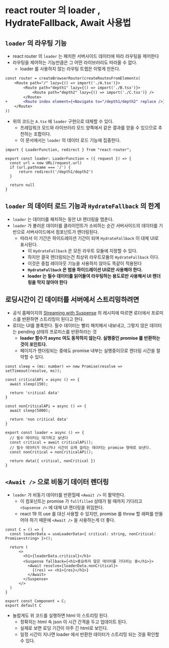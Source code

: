 # react router 의 loader , HydrateFallback, Await  사용법

## `loader` 의 라우팅 기능
- react router 의 `loader` 는 패치한 서버사이드 데이터에 따라 라우팅을 제어한다
- 라우팅을 제어하는 기능만큼은 그 어떤 라이브러리도 따라올 수 없다.
    - loader 를 사용하지 않는 라우팅 트랩은 이렇게 만든다.
```diff
const router = createBrowserRouter(createRoutesFromElements(  
    <Route path="/" lazy={() => import('./A.tsx')}>  
        <Route path="depth1" lazy={() => import('./B.tsx')}>  
            <Route path="depth2" lazy={() => import('./C.tsx')} />  
        </Route>        
+		<Route index element={<Navigate to="/depth1/depth2" replace />} />  
    </Route>
))
```

- 위의 코드는 `A.tsx` 에 `loader` 구현으로 대체할 수 있다.
    - 프레임워크 모드와 라이브러리 모드 양쪽에서 같은 결과를 얻을 수 있으므로 추천하는 조합이다.
    - 이 문서에서는 `loader` 의 데이터 로드 기능에 집중한다.
```tsx
import { LoaderFunction, redirect } from "react-router";  
  
export const loader: LoaderFunction = ({ request }) => {  
  const url = new URL(request.url)  
  if (url.pathname === '/') {  
      return redirect('/depth1/depth2')  
  }  
  
  return null  
}
```

## `loader` 의 데이터 로드 기능과 `HydrateFallback` 의 한계
- `loader` 는 데이터를 패치하는 동안 UI 렌더링을 멈춘다.
- `loader` 가 불러온 데이터를 클라이언트가 소비하는 순간 서버사이드의 데이터를 기반으로 서버사이드에서 컴포넌트가 렌더링된다.
    - 따라서 이 기간은 하이드레이션 기간이 되며 `HydrateFallback` 이 대체 UI로 표시된다.
        - 이 `HydrateFallback` 은 모든 라우트 모듈에 지정할 수 있다.
        - 하지만 결국 렌더링되는건 최상위 라우트모듈의 `HydrateFallback` 이다.
        - 이것은 중첩 레이아웃 기능을 사용하지 않아도 똑같이 적용된다
        - **`HydrateFallback` 은 범용 하이드레이션 UI로만 사용해야 한다.**
        - **loader 는 필수 데이터를 읽어들여 라우팅하는 용도로만 사용해서 UI 렌더링을 막지 않아야 한다**

## 로딩시간이 긴 데이터를 서버에서 스트리밍하려면
- 공식 홈페이지의 [Streaming with Suspense](https://reactrouter.com/how-to/suspense) 의 레시피에 따르면 로더에서 프로미스를 반환하면 스트리밍이 된다고 한다.
- 로더는 UI를 블록한다. 필수 데이터는 빨리 패치해서 내보내고, 그렇지 않은 데이터는 pending 상태의 프로미스를 반환하라는 것
    - **loader 함수가 async 여도 동작하지 않는다. 실행중인 promise 를 반환하는 것이 포인트다.**
    - 페이지가 렌더링되는 중에도 promise 내부는 실행중이므로 렌더링 시간을 절약할 수 있다.
```tsx
const sleep = (ms: number) => new Promise(resolve => setTimeout(resolve, ms));  
  
const criticalAPi = async () => {  
  await sleep(150);  
  
  return 'critical data'  
}  
  
const nonCriticalAPi = async () => {  
  await sleep(5000);  
  
  return 'non critical data'  
}  
  
export const loader = async () => {  
  // 필수 데이터는 대기하고 보낸다  
  const critical = await criticalAPi();  
  // 필수 데이터가 아니거나 시간이 오래 걸리는 데이터는 promise 형태로 보낸다.  
  const nonCritical = nonCriticalAPi();  
  
  return data({ critical, nonCritical })  
}
```

## `<Await />` 으로 비동기 데이터 렌더링
- `loader` 가 비동기 데이터를 반환힐때 `<Await />` 이 활약한다.
    - 이 컴포넌트는 promise 가 `fullfilled` 상태가 될 때까지 기다리고 `<Supsense />` 에 대체 UI 렌더링을 위임한다.
    - react 19 의 use 를 대신 사용할 수 있지만, promise 를 throw 할 래퍼를 만들어야 하기 때문에 `<Await />` 을 사용하는게 더 좋다.
```tsx
const C = () => {  
  const loaderData = useLoaderData<{ critical: string, nonCritical: Promise<string> }>();  
  
  return (  
      <>  
        <h1>{loaderData.critical}</h1>  
        <Suspense fallback={<h1>중요하지 않은 데이터를 기다리는 중</h1>}>  
          <Await resolve={loaderData.nonCritical}>  
            {(res) => <h1>{res}</h1>}  
          </Await>  
        </Suspense>      
	  </>  
  )  
}  
  
export const Component = C;  
export default C
```

- 놀랍게도 위 코드를 실행하면 html 이 스트리밍 된다.
    - 정확히는 html 속 json 이 시간 간격을 두고 업데이트 된다.
    - 실제로 보면 로딩 기간이 아주 긴 html로 보인다.
    - 일정 시간이 지나면 loader 에서 반환한 데이터가 스트리밍 되는 것을 확인할 수 있다.
